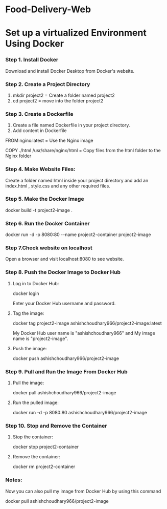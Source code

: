# Food-Delivery-Web
# Set up a virtualized Environment Using Docker

### Step 1. Install Docker
 Download and install Docker Desktop from Docker's website.

### Step 2. Create a Project Directory
  1. mkdir project2  = Create a folder named project2
  2. cd project2     = move into the folder project2

### Step 3. Create a Dockerfile
  1. Create a file named Dockerfile in your project directory.
  2. Add content in Dockerfile
     
   FROM nginx:latest = Use the Nginx image
   
   COPY ./html /usr/share/nginx/html = Copy files from the html folder to the Nginx folder

### Step 4. Make Website Files: 
 Create a folder named html inside your project directory and add an index.html , style.css and any other required files.

### Step 5. Make the Docker Image
docker build -t project2-image .

### Step 6. Run the Docker Container
docker run -d -p 8080:80 --name project2-container project2-image

### Step 7.Check website on localhost
Open a browser and visit localhost:8080 to see website.

### Step 8. Push the Docker Image to Docker Hub

1. Log in to Docker Hub:

   docker login
   
   Enter your Docker Hub username and password.

2. Tag the image:
 
   docker tag project2-image ashishchoudhary966/project2-image:latest
   
   My Docker Hub user name is "ashishchoudhary966" and My image name is "project2-image".
   
3. Push the image:

   docker push ashishchoudhary966/project2-image

### Step 9. Pull and Run the Image From Docker Hub 

1. Pull the image:

   docker pull ashishchoudhary966/project2-image

2. Run the pulled image:
  
   docker run -d -p 8080:80 ashishchoudhary966/project2-image

### Step 10. Stop and Remove the Container

1. Stop the container:
   
   docker stop project2-container

2. Remove the container:
 
   docker rm project2-container

### Notes:
Now you can also pull my image from Docker Hub by using this command 

docker pull ashishchoudhary966/project2-image
